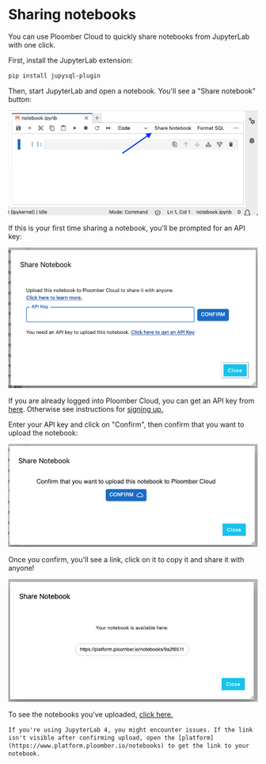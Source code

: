 # Sharing notebooks

You can use Ploomber Cloud to quickly share notebooks from JupyterLab with one click.

First, install the JupyterLab extension:

```sh
pip install jupysql-plugin
```

Then, start JupyterLab and open a notebook. You'll see a "Share notebook" button:

![](../static/jupyterlab/share-notebook.png)

If this is your first time sharing a notebook, you'll be prompted for an API key:

![](../static/jupyterlab/prompt-api-key.png)

If you are already logged into Ploomber Cloud, you can get an API key from [here](https://www.platform.ploomber.io/account). Otherwise see instructions for [signing up.](../quickstart/signup.md)


Enter your API key and click on "Confirm", then confirm that you want to upload the notebook:

![](../static/jupyterlab/upload-confirm.png)

Once you confirm, you'll see a link, click on it to copy it and share it with anyone!

![](../static/jupyterlab/upload-done.png)

To see the notebooks you've uploaded, [click here.](https://www.platform.ploomber.io/notebooks)

```{note}
If you're using JupyterLab 4, you might encounter issues. If the link isn't visible after confirming upload, open the [platform](https://www.platform.ploomber.io/notebooks) to get the link to your notebook.
```

